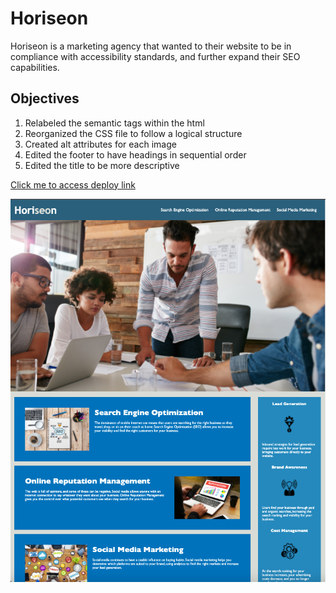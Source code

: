 # Horiseon

Horiseon is a marketing agency that wanted to their website to be in compliance with accessibility standards, and further expand their SEO capabilities.

## Objectives

1. Relabeled the semantic tags within the html
2. Reorganized the CSS file to follow a logical structure
3. Created alt attributes for each image
4. Edited the footer to have headings in sequential order
5. Edited the title to be more descriptive

[Click me to access deploy link](https://saukchung.github.io/horiseon-site-refactor/)

![screenshot](assets/images/screenshot-horiseon.png)